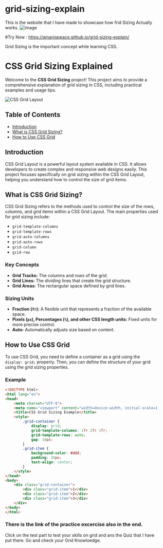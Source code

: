 # grid-sizing-explain

This is the website that I have made to showcase how frid Sizing Actually works.
![image](https://github.com/AMANISPEACE/grid-sizing-explain/assets/97402085/0dd629e9-38c5-497b-b409-1a65e3e5ca88)

#Try Now :
https://amanispeace.github.io/grid-sizing-explain/

Grid Sizing is the important concept while learning CSS.

# CSS Grid Sizing Explained

Welcome to the **CSS Grid Sizing** project! This project aims to provide a comprehensive explanation of grid sizing in CSS, including practical examples and usage tips.

![CSS Grid Layout](https://github.com/AMANISPEACE/grid-sizing-explain/assets/97402085/461ccd78-913f-46fb-9b77-13598feacc0a)

## Table of Contents

- [Introduction](#introduction)
- [What is CSS Grid Sizing?](#what-is-css-grid-sizing)
- [How to Use CSS Grid](#how-to-use-css-grid)


## Introduction

CSS Grid Layout is a powerful layout system available in CSS. It allows developers to create complex and responsive web designs easily. This project focuses specifically on grid sizing within the CSS Grid Layout, helping you understand how to control the size of grid items.

## What is CSS Grid Sizing?

CSS Grid Sizing refers to the methods used to control the size of the rows, columns, and grid items within a CSS Grid Layout. The main properties used for grid sizing include:

- `grid-template-columns`
- `grid-template-rows`
- `grid-auto-columns`
- `grid-auto-rows`
- `grid-column`
- `grid-row`

### Key Concepts

- **Grid Tracks:** The columns and rows of the grid.
- **Grid Lines:** The dividing lines that create the grid structure.
- **Grid Areas:** The rectangular space defined by grid lines.

### Sizing Units

- **Fraction (`fr`):** A flexible unit that represents a fraction of the available space.
- **Pixels (`px`), Percentages (`%`), and other CSS length units:** Fixed units for more precise control.
- **Auto:** Automatically adjusts size based on content.

## How to Use CSS Grid

To use CSS Grid, you need to define a container as a grid using the `display: grid;` property. Then, you can define the structure of your grid using the grid sizing properties.

### Example

```html
<!DOCTYPE html>
<html lang="en">
<head>
    <meta charset="UTF-8">
    <meta name="viewport" content="width=device-width, initial-scale=1.0">
    <title>CSS Grid Sizing Example</title>
    <style>
        .grid-container {
            display: grid;
            grid-template-columns: 1fr 2fr 1fr;
            grid-template-rows: auto;
            gap: 10px;
        }
        .grid-item {
            background-color: #ddd;
            padding: 20px;
            text-align: center;
        }
    </style>
</head>
<body>
    <div class="grid-container">
        <div class="grid-item">1</div>
        <div class="grid-item">2</div>
        <div class="grid-item">3</div>
    </div>
</body>
</html>
```

### There is the link of the practice excercise also in the end.
Click on the test part to test your skills on grid and ans the Quiz that I have put there. Go and check your Grid Knowloedge.



